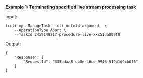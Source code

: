 **Example 1: Terminating specified live stream processing task**



Input: 

```
tccli mps ManageTask --cli-unfold-argument  \
    --OperationType Abort \
    --TaskId 2459149217-procedure-live-xxx51da009t0
```

Output: 
```
{
    "Response": {
        "RequestId": "335bdaa3-db0e-46ce-9946-51941d9cb0f5"
    }
}
```

